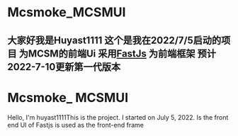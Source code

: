 # Mcsmoke_MCSMUI
大家好我是Huyast1111
这个是我在2022/7/5启动的项目
为MCSM的前端Ui
采用[FastJs](fastjs.com.cn) 为前端框架
预计2022-7-10更新第一代版本
--------------------------
# Mcsmoke_ MCSMUI
Hello, I'm huyast1111This is the project.
I started on July 5, 2022.
Is the front end UI of Fastjs is used as the front-end frame
